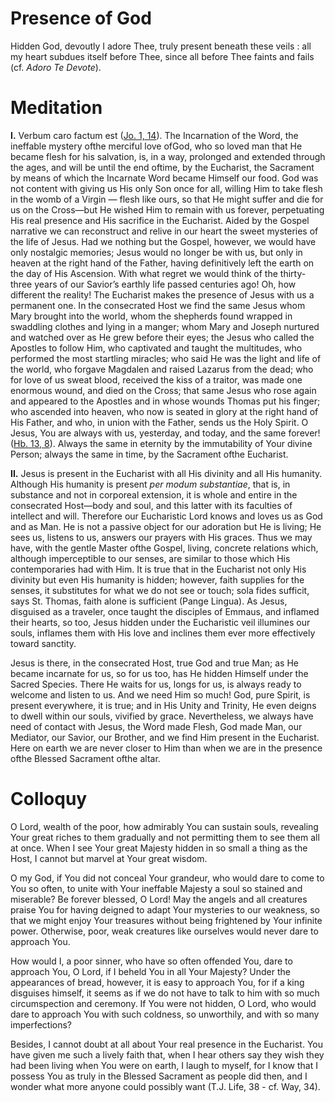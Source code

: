 # Presence of God

Hidden God, devoutly I adore Thee, truly present beneath these veils : all my heart subdues itself before Thee, since all before Thee faints and fails (cf. *Adoro Te Devote*).

# Meditation

**I.** Verbum caro factum est ([Jo. 1, 14](https://vulgata.online/bible/Jo.1?ed=DR2&vfn=DR2.Jo.1.14:vs)). The Incarnation of the Word, the ineffable mystery ofthe merciful love ofGod, who so loved man that He became flesh for his salvation, is, in a way, prolonged and extended through the ages, and will be until the end oftime, by the Eucharist, the Sacrament by means of which the Incarnate Word became Himself our food. God was not content with giving us His only Son once for all, willing Him to take flesh in the womb of a Virgin — flesh like ours, so that He might suffer and die for us on the Cross—but He wished Him to remain with us forever, perpetuating His real presence and His sacrifice in the Eucharist. Aided by the Gospel narrative we can reconstruct and relive in our heart the sweet mysteries of the life of Jesus. Had we nothing but the Gospel, however, we would have only nostalgic memories; Jesus would no longer be with us, but only in heaven at the right hand of the Father, having definitively left the earth on the day of His Ascension. With what regret we would think of the thirty-three years of our Savior’s earthly life passed centuries ago! Oh, how different the reality! The Eucharist makes the presence of Jesus with us a permanent one. In the consecrated Host we find the same Jesus whom Mary brought into the world, whom the shepherds found wrapped in swaddling clothes and lying in a manger; whom Mary and Joseph nurtured and watched over as He grew before their eyes; the Jesus who called the Apostles to follow Him, who captivated and taught the multitudes, who performed the most startling miracles; who said He was the light and life of the world, who forgave Magdalen and raised Lazarus from the dead; who for love of us sweat blood, received the kiss of a traitor, was made one enormous wound, and died on the Cross; that same Jesus who rose again and appeared to the Apostles and in whose wounds Thomas put his finger; who ascended into heaven, who now is seated in glory at the right hand of His Father, and who, in union with the Father, sends us the Holy Spirit. O Jesus, You are always with us, yesterday, and today, and the same forever! ([Hb. 13, 8](https://vulgata.online/bible/Hb.13?ed=DR2&vfn=DR2.Hb.13.8:vs)). Always the same in eternity by the immutability of Your divine Person; always the same in time, by the Sacrament ofthe Eucharist.

**II.** Jesus is present in the Eucharist with all His divinity and all His humanity. Although His humanity is present *per modum substantiae*, that is, in substance and not in corporeal extension, it is whole and entire in the consecrated Host—body and soul, and this latter with its faculties of intellect and will. Therefore our Eucharistic Lord knows and loves us as God and as Man. He is not a passive object for our adoration but He is living; He sees us, listens to us, answers our prayers with His graces. Thus we may have, with the gentle Master ofthe Gospel, living, concrete relations which, although imperceptible to our senses, are similar to those which His contemporaries had with Him. It is true that in the Eucharist not only His divinity but even His humanity is hidden; however, faith supplies for the senses, it substitutes for what we do not see or touch; sola fides sufficit, says St. Thomas, faith alone is sufficient (Pange Lingua). As Jesus, disguised as a traveler, once taught the disciples of Emmaus, and inflamed their hearts, so too, Jesus hidden under the Eucharistic veil illumines our souls, inflames them with His love and inclines them ever more effectively toward sanctity.

Jesus is there, in the consecrated Host, true God and true Man; as He became incarnate for us, so for us too, has He hidden Himself under the Sacred Species. There He waits for us, longs for us, is always ready to welcome and listen to us. And we need Him so much! God, pure Spirit, is present everywhere, it is true; and in His Unity and Trinity, He even deigns to dwell within our souls, vivified by grace. Nevertheless, we always have need of contact with Jesus, the Word made Flesh, God made Man, our Mediator, our Savior, our Brother, and we find Him present in the Eucharist. Here on earth we are never closer to Him than when we are in the presence ofthe Blessed Sacrament ofthe altar.

# Colloquy

O Lord, wealth of the poor, how admirably You can sustain souls, revealing Your great riches to them gradually and not permitting them to see them all at once. When I see Your great Majesty hidden in so small a thing as the Host, I cannot but marvel at Your great wisdom.

O my God, if You did not conceal Your grandeur, who would dare to come to You so often, to unite with Your ineffable Majesty a soul so stained and miserable? Be forever blessed, O Lord! May the angels and all creatures praise You for having deigned to adapt Your mysteries to our weakness, so that we might enjoy Your treasures without being frightened by Your infinite power. Otherwise, poor, weak creatures like ourselves would never dare to approach You.

How would I, a poor sinner, who have so often offended You, dare to approach You, O Lord, if I beheld You in all Your Majesty? Under the appearances of bread, however, it is easy to approach You, for if a king disguises himself, it seems as if we do not have to talk to him with so much circumspection and ceremony. If You were not hidden, O Lord, who would dare to approach You with such coldness, so unworthily, and with so many imperfections?

Besides, I cannot doubt at all about Your real presence in the Eucharist. You have given me such a lively faith that, when I hear others say they wish they had been living when You were on earth, I laugh to myself, for I know that I possess You as truly in the Blessed Sacrament as people did then, and I wonder what more anyone could possibly want (T.J. Life, 38 - cf. Way, 34).
